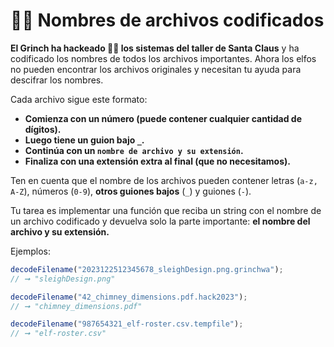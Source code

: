 # 🏴‍☠️ Nombres de archivos codificados

**El Grinch ha hackeado 🏴‍☠️ los sistemas del taller de Santa Claus** y ha codificado los nombres de todos los archivos importantes. Ahora los elfos no pueden encontrar los archivos originales y necesitan tu ayuda para descifrar los nombres.

Cada archivo sigue este formato:

- **Comienza con un número (puede contener cualquier cantidad de dígitos).**
- **Luego tiene un guion bajo `_`.**
- **Continúa con un `nombre de archivo y su extensión`.**
- **Finaliza con una extensión extra al final (que no necesitamos).**

Ten en cuenta que el nombre de los archivos pueden contener letras (`a-z, A-Z`), números (`0-9`), **otros guiones bajos** (`_`) y guiones (`-`).

Tu tarea es implementar una función que reciba un string con el nombre de un archivo codificado y devuelva solo la parte importante: **el nombre del archivo y su extensión.**

Ejemplos:

```javascript
decodeFilename("2023122512345678_sleighDesign.png.grinchwa");
// ➞ "sleighDesign.png"

decodeFilename("42_chimney_dimensions.pdf.hack2023");
// ➞ "chimney_dimensions.pdf"

decodeFilename("987654321_elf-roster.csv.tempfile");
// ➞ "elf-roster.csv"
```
